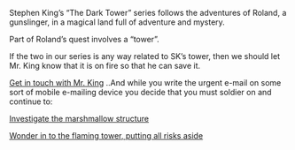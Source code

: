 Stephen King’s “The Dark Tower” series follows the adventures of Roland, 
a gunslinger, in a magical land full of adventure and mystery.

Part of Roland’s quest involves a “tower”.

If the two in our series is any way related to SK’s tower, then we should
let Mr. King know that it is on fire so that he can save it.

[Get in touch with Mr. King](http://stephenking.com)
..And while you write the urgent e-mail on some sort of mobile e-mailing device
you decide that you must soldier on and continue to:

[Investigate the marshmallow structure](./investigate-marshmallow-structure/investigate-marshmallow-structure.md)

[Wonder in to the flaming tower, putting all risks aside](./journey-to-flaming-tower/journey-to-flaming-tower.md)
